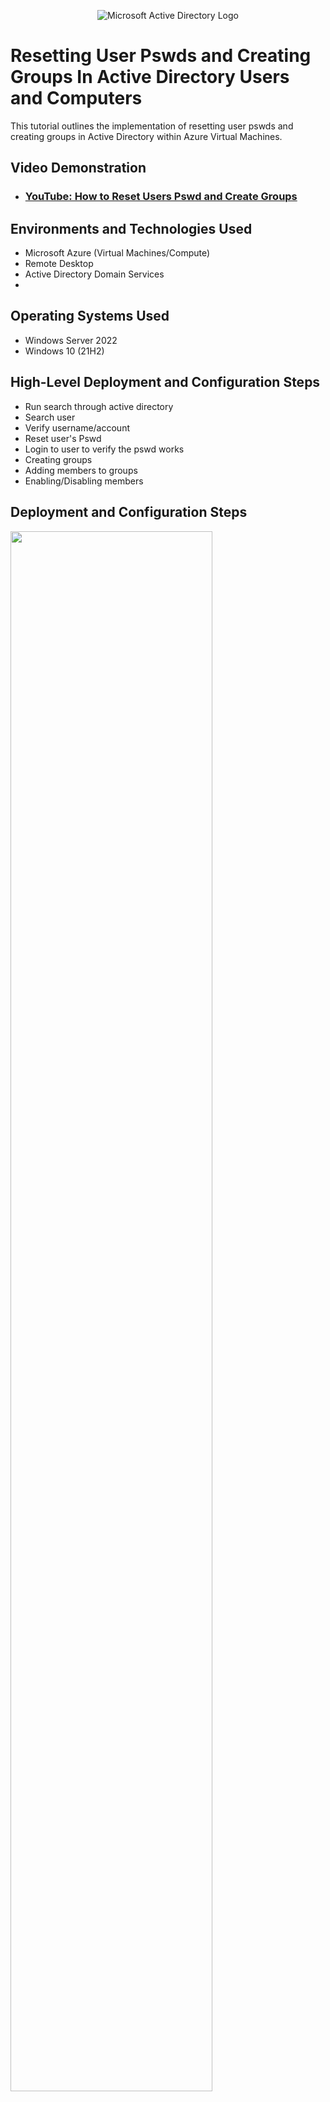 <p align="center">
<img src="https://i.imgur.com/pU5A58S.png" alt="Microsoft Active Directory Logo"/>
</p>

<h1>Resetting User Pswds and Creating Groups In Active Directory Users and Computers</h1>
This tutorial outlines the implementation of resetting user pswds and creating groups in Active Directory within Azure Virtual Machines.<br />


<h2>Video Demonstration</h2>

- ### [YouTube: How to Reset Users Pswd and Create Groups](https://youtu.be/cG7M3Z-Cek4)

<h2>Environments and Technologies Used</h2>

- Microsoft Azure (Virtual Machines/Compute)
- Remote Desktop
- Active Directory Domain Services
- 

<h2>Operating Systems Used </h2>

- Windows Server 2022
- Windows 10 (21H2)

<h2>High-Level Deployment and Configuration Steps</h2>

- Run search through active directory
- Search user
- Verify username/account
- Reset user's Pswd
- Login to user to verify the pswd works
- Creating groups
- Adding members to groups
- Enabling/Disabling members


<h2>Deployment and Configuration Steps</h2>

<p>
<img src="" height="80%" width="80%""/>


</p>
<p>
Diagram
</p>
<br />

<p>
<img src="https://github.com/user-attachments/assets/896fdf09-7071-4495-9209-fb092ec48b9c" height="80%" width="80%""/>


</p>
<p>
Running search through active directory to reset pswd for user Jeremy Collins
</p>
<br />

<p>
  <img src="https://github.com/user-attachments/assets/2008b544-97dc-47b9-8c50-640851add1ee" height="80%" width="80%" />
  <img src="https://github.com/user-attachments/assets/eb65f762-695c-4d75-99c5-c773a996b3ad" height="80%" width="80%""/>




</p>
<p>
We can verify that the pswd for Jeremy Collins has been changed. So when Jeremy Collins logs in with the password, he is able to create his own password next time he logs in.
</p>
<br />

<p>
  <img src="https://github.com/user-attachments/assets/91875093-c5dc-43f0-a76f-24a2c56dcef7" height="80%" width="80%""/>
  <img src="https://github.com/user-attachments/assets/7459abb2-950f-4851-a7ab-35330861ef6f" height="80%" width="80%""/>
</p>

<p>
  Creating a new group called Sales within CyberGirl OUs. I assigned this new group to be in Global so it can be used for assigning permissions within the domain and can be a member of groups in any domain within the forest.
  It is placed in Security which enables the group to be used for assigning permissions to resources like files, folders, and printers. We now have a new group called Sales that is located in the Domain Users of CyberGirl (OUs).
</p>
<br />


<p>
<img src="https://github.com/user-attachments/assets/935d5db6-c1e7-45a7-8a02-3cc11d440aa5" height=80%" width="80%""/>  

</p>

  
<p>
We want to add a new member to the Sales group, so we are adding user Jeremy Collins. </p>
<p>
    <img src="https://github.com/user-attachments/assets/017426ad-f9cb-459d-a7a7-df8efbca3449" height="80%" width="80%""/>
  <img src="https://github.com/user-attachments/assets/7660c494-05c8-493d-af84-4f33c21352a3" height="80%" width="80%" />
</p>

<p>
    Jeremy Collins is now added to the Sales group. We can even look into Jeremy Collins' account to see who is a member of. 

</p>

<br />

<p>
  <img src="https://github.com/user-attachments/assets/02df2e26-989c-40b0-8df6-6ffe9d761c57" height="80%" width="80%""/>
  <img src="https://github.com/user-attachments/assets/7ebabd73-6e05-4931-a620-aeccec7df5af" height="80%" width=80%""/>
  
  
</p>
<p>
  Creating a new Organizational Unit called DISABLED USERS within CYBERGIRL and disabled user Jeremy Collins.
  
</p>
<br />

<p>
  <img src="https://github.com/user-attachments/assets/8778348e-9ef4-47af-b3fb-531d80fde6c6" height="80%" width="80%""/>
  <img src="https://github.com/user-attachments/assets/6da7b926-0155-4592-a1e2-9abb886e6886" height="80%" width="80%""/>


</p>
<p>
  <img src="https://github.com/user-attachments/assets/c2c25506-56f8-481c-829c-7252110f956e" height="80%" width="80%" />
<p>
  I tried logging into Jeremy.Collins account but was unable to do so due to account being disabled.
</p>
<br />
